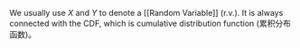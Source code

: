We usually use $X$ and $Y$ to denote a [[Random Variable]] (r.v.). It is always connected with the CDF, which is cumulative distribution function (累积分布函数)。

